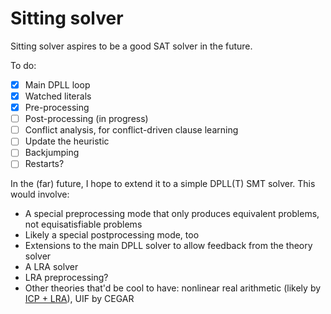 # Sitting solver

Sitting solver aspires to be a good SAT solver in the future.

To do:
 - [x] Main DPLL loop
 - [x] Watched literals
 - [x] Pre-processing
 - [ ] Post-processing (in progress)
 - [ ] Conflict analysis, for conflict-driven clause learning
 - [ ] Update the heuristic
 - [ ] Backjumping
 - [ ] Restarts?

In the (far) future, I hope to extend it to a simple DPLL(T) SMT solver. This
would involve:
 - A special preprocessing mode that only produces equivalent problems, not
   equisatisfiable problems
 - Likely a special postprocessing mode, too
 - Extensions to the main DPLL solver to allow feedback from the theory solver
 - A LRA solver
 - LRA preprocessing?
 - Other theories that'd be cool to have: nonlinear real arithmetic (likely by
   [ICP + LRA]), UIF by CEGAR

[ICP + LRA]: https://www.cs.colorado.edu/~srirams/papers/FMCAD10.PDF
